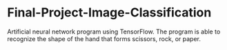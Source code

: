 # Final-Project-Image-Classification
Artificial neural network program using TensorFlow. The program is able to recognize the shape of the hand that forms scissors, rock, or paper.
